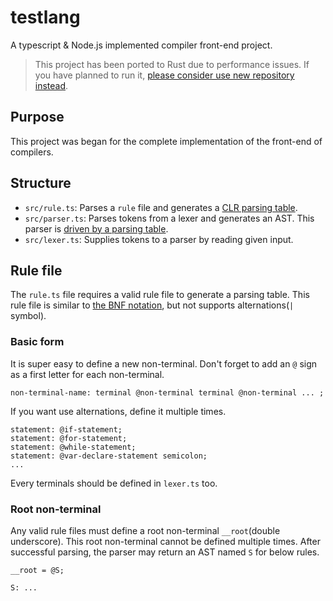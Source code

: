 # testlang
A typescript &amp; Node.js implemented compiler front-end project.

> This project has been ported to Rust due to performance issues. If you have planned to run it, [please consider use new repository instead](https://github.com/AcrylicShrimp/testlang-rust).

## Purpose
This project was began for the complete implementation of the front-end of compilers.

## Structure
- `src/rule.ts`: Parses a `rule` file and generates a [CLR parsing table](https://www.javatpoint.com/clr-1-parsing).
- `src/parser.ts`: Parses tokens from a lexer and generates an AST. This parser is [driven by a parsing table](https://www.tutorialspoint.com/compiler_design/compiler_design_bottom_up_parser.htm).
- `src/lexer.ts`: Supplies tokens to a parser by reading given input.

## Rule file
The `rule.ts` file requires a valid rule file to generate a parsing table. This rule file is similar to [the BNF notation](https://en.wikipedia.org/wiki/Backus%E2%80%93Naur_form), but not supports alternations(`|` symbol).

### Basic form
It is super easy to define a new non-terminal. Don't forget to add an `@` sign as a first letter for each non-terminal.

```
non-terminal-name: terminal @non-terminal terminal @non-terminal ... ;
```

If you want use alternations, define it multiple times.

```
statement: @if-statement;
statement: @for-statement;
statement: @while-statement;
statement: @var-declare-statement semicolon;
...
```

Every terminals should be defined in `lexer.ts` too.

### Root non-terminal
Any valid rule files must define a root non-terminal `__root`(double underscore). This root non-terminal cannot be defined multiple times. After successful parsing, the parser may return an AST named `S` for below rules.

```
__root = @S;

S: ...
```
